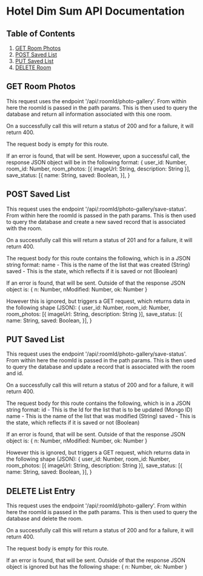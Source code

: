 # Hotel Dim Sum API Documentation

## Table of Contents

1. [GET Room Photos](#GET-Room-Photos)
1. [POST Saved List](#POST-Saved-List)
1. [PUT Saved List](#PUT-Saved-List)
1. [DELETE Room](#DELETE-Room)

## GET Room Photos
This request uses the endpoint '/api/:roomId/photo-gallery'. From within here the roomId is passed in the path params. This is then used to query the database and return all information associated with this one room.

On a successfully call this will return a status of 200 and for a failure, it will return 400.

The request body is empty for this route.

If an error is found, that will be sent. However, upon a successful call, the response JSON object will be in the following format:
{
  user_id: Number,
  room_id: Number,
  room_photos: [{ imageUrl: String, description: String }],
  save_status: [{
    name: String,
    saved: Boolean,
  }],
}

## POST Saved List
This request uses the endpoint '/api/:roomId/photo-gallery/save-status'. From within here the roomId is passed in the path params. This is then used to query the database and create a new saved record that is associated with the room.

On a successfully call this will return a status of 201 and for a failure, it will return 400.

The request body for this route contains the following, which is in a JSON string format:
  name - This is the name of the list that was created (String)
  saved - This is the state, which reflects if it is saved or not (Boolean)

If an error is found, that will be sent. Outside of that the response JSON object is:
{
  n: Number,
  nModified: Number,
  ok: Number
}

However this is ignored, but triggers a GET request, which returns data in the following shape (JSON):
{
  user_id: Number,
  room_id: Number,
  room_photos: [{ imageUrl: String, description: String }],
  save_status: [{
    name: String,
    saved: Boolean,
  }],
}

## PUT Saved List
This request uses the endpoint '/api/:roomId/photo-gallery/save-status'. From within here the roomId is passed in the path params. This is then used to query the database and update a record that is associated with the room and id.

On a successfully call this will return a status of 200 and for a failure, it will return 400.

The request body for this route contains the following, which is in a JSON string format:
  id - This is the Id for the list that is to be updated (Mongo ID)
  name - This is the name of the list that was modified (String)
  saved - This is the state, which reflects if it is saved or not (Boolean)

If an error is found, that will be sent. Outside of that the response JSON object is:
{
  n: Number,
  nModified: Number,
  ok: Number
}

However this is ignored, but triggers a GET request, which returns data in the following shape (JSON):
{
  user_id: Number,
  room_id: Number,
  room_photos: [{ imageUrl: String, description: String }],
  save_status: [{
    name: String,
    saved: Boolean,
  }],
}

## DELETE List Entry
This request uses the endpoint '/api/:roomId/photo-gallery'. From within here the roomId is passed in the path params. This is then used to query the database and delete the room.

On a successfully call this will return a status of 200 and for a failure, it will return 400.

The request body is empty for this route.

If an error is found, that will be sent. Outside of that the response JSON object is ignored but has the following shape:
{
  n: Number,
  ok: Number
}
